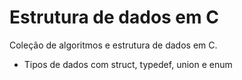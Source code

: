 # Estrutura de dados em C

Coleção de algoritmos e estrutura de dados em C. 

  - Tipos de dados com struct, typedef, union e enum 
